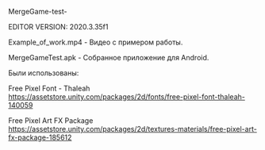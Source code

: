 MergeGame-test-

EDITOR VERSION: 2020.3.35f1

Example_of_work.mp4 - Видео с примером работы.

MergeGameTest.apk - Собранное приложение для Android.

Были использованы:

Free Pixel Font - Thaleah https://assetstore.unity.com/packages/2d/fonts/free-pixel-font-thaleah-140059

Free Pixel Art FX Package https://assetstore.unity.com/packages/2d/textures-materials/free-pixel-art-fx-package-185612
